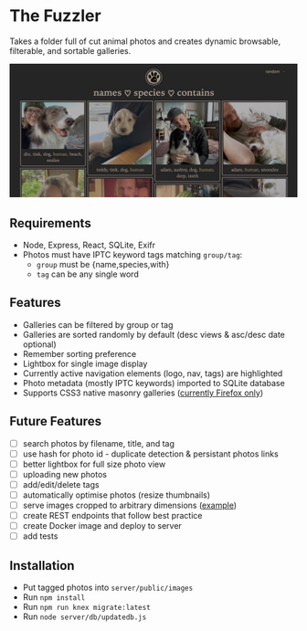 # The Fuzzler

Takes a folder full of cut animal photos and creates dynamic browsable, filterable, and sortable galleries.

![screenshot](server/public/screenshot.jpg)

## Requirements

- Node, Express, React, SQLite, Exifr
- Photos must have IPTC keyword tags matching `group/tag`:
  - `group` must be {name,species,with}
  - `tag` can be any single word

## Features

- Galleries can be filtered by group or tag
- Galleries are sorted randomly by default (desc views & asc/desc date optional)
- Remember sorting preference
- Lightbox for single image display
- Currently active navigation elements (logo, nav, tags) are highlighted
- Photo metadata (mostly IPTC keywords) imported to SQLite database
- Supports CSS3 native masonry galleries ([currently Firefox only](https://developer.mozilla.org/en-US/docs/Web/CSS/CSS_Grid_Layout/Masonry_Layout))

## Future Features

- [ ] search photos by filename, title, and tag
- [ ] use hash for photo id - duplicate detection & persistant photos links
- [ ] better lightbox for full size photo view
- [ ] uploading new photos
- [ ] add/edit/delete tags
- [ ] automatically optimise photos (resize thumbnails)
- [ ] serve images cropped to arbitrary dimensions ([example](https://random.imagecdn.app/v1/docs))
- [ ] create REST endpoints that follow best practice
- [ ] create Docker image and deploy to server
- [ ] add tests

## Installation

- Put tagged photos into `server/public/images`
- Run `npm install`
- Run `npm run knex migrate:latest`
- Run `node server/db/updatedb.js`

